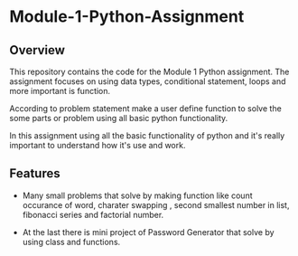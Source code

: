 # Module-1-Python-Assignment

## Overview
This repository contains the code for the Module 1 Python assignment. The assignment focuses on using data types, conditional statement, loops and more important is function.

According to problem statement make a user define function to solve the some parts or problem using all basic python functionality.

In this assignment using all the basic functionality of python and it's really important to understand how it's use and work.

## Features

- Many small problems that solve by making function like count occurance of word, charater swapping , second smallest number in list, fibonacci series and factorial number.

- At the last there is mini project of Password Generator that solve by using class and functions.
